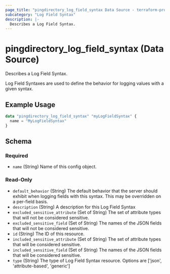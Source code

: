 ```yaml
---
page_title: "pingdirectory_log_field_syntax Data Source - terraform-provider-pingdirectory"
subcategory: "Log Field Syntax"
description: |-
  Describes a Log Field Syntax.
---
```


# pingdirectory_log_field_syntax (Data Source)

Describes a Log Field Syntax.

Log Field Syntaxes are used to define the behavior for logging values with a given syntax.

## Example Usage

```terraform
data "pingdirectory_log_field_syntax" "myLogFieldSyntax" {
  name = "MyLogFieldSyntax"
}
```

<!-- schema generated by tfplugindocs -->
## Schema

### Required

- `name` (String) Name of this config object.

### Read-Only

- `default_behavior` (String) The default behavior that the server should exhibit when logging fields with this syntax. This may be overridden on a per-field basis.
- `description` (String) A description for this Log Field Syntax
- `excluded_sensitive_attribute` (Set of String) The set of attribute types that will not be considered sensitive.
- `excluded_sensitive_field` (Set of String) The names of the JSON fields that will not be considered sensitive.
- `id` (String) The ID of this resource.
- `included_sensitive_attribute` (Set of String) The set of attribute types that will be considered sensitive.
- `included_sensitive_field` (Set of String) The names of the JSON fields that will be considered sensitive.
- `type` (String) The type of Log Field Syntax resource. Options are ['json', 'attribute-based', 'generic']

